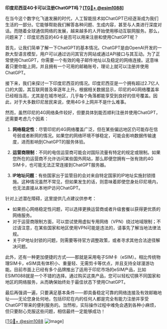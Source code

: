 **印度尼西亚4G卡可以注册ChatGPT吗？[[TG💪+ @esim1088](https://t.me/s/esim1088)]**

在当今这个数字化飞速发展的时代，人工智能技术如ChatGPT已经逐渐成为我们生活的一部分。它能够帮助我们解答各种问题、生成内容，甚至与人类进行深度对话。而随着全球通信网络的发展，越来越多的人开始使用移动互联网服务。那么，问题来了：印度尼西亚的4G卡是否可以用来注册和使用ChatGPT呢？

首先，让我们简单了解一下ChatGPT的基本情况。ChatGPT是由OpenAI开发的一款大型语言模型，用户可以通过访问其官方网站或通过API接口与其互动。为了正常使用ChatGPT，你需要一个有效的电子邮件地址以及稳定的网络连接。这意味着只要你能上网，并且拥有一个可用的邮箱账号，理论上就可以注册并使用ChatGPT。

接下来，我们来探讨一下印度尼西亚的情况。印度尼西亚是一个拥有超过2.7亿人口的大国，其互联网普及率逐年上升。根据相关数据显示，印尼的4G网络覆盖率已经相当高，尤其是在城市地区，几乎每个角落都能享受到良好的信号覆盖。因此，对于大多数印尼居民来说，使用4G卡上网并不是什么难事。

然而，虽然印尼的4G网络条件较好，但要具体到能否顺利注册并使用ChatGPT，还需要考虑几个因素：

1. **网络稳定性**：尽管印尼的4G网络覆盖广泛，但在某些偏远地区仍可能存在信号弱或者断网的情况。如果您的网络环境不够稳定，可能会影响数据传输速度，进而影响到ChatGPT的服务体验。

2. **运营商限制**：不同的电信运营商可能会对国际流量有特定的规定或限制。如果您所在的运营商不允许访问某些国外网站，那么即便您拥有一张有效的4G SIM卡，也可能无法正常连接到ChatGPT服务器。

3. **IP地址问题**：有些国家出于监管目的会对来自特定国家的IP地址实施封锁措施。这种情况虽然不常见，但如果发生的话，则意味着即使您身处印尼境内，也无法直接从本地IP访问ChatGPT。

针对上述潜在障碍，这里提供几点建议供参考：

- 如果担心网络稳定性问题，可以选择更换运营商或者升级套餐以获得更优质的网络服务。
- 对于运营商限制方面，可以尝试使用虚拟专用网络（VPN）绕过地域限制；不过请注意，在某些国家和地区使用VPN可能是违法的，请事先了解当地法律法规。
- 关于IP地址封锁的问题，则需要等待官方调整政策，或者寻求其他合法途径解决问题。

此外，还有一种更加便捷的方式——那就是采用电子SIM卡（eSIM）。相比传统物理SIM卡，eSIM具有体积小、重量轻、无需剪卡等优点，并且支持全球漫游功能。目前市面上已经有多个品牌推出了适用于印尼市场的eSIM产品，比如ESIM1088就是一个不错的选择。通过购买这类产品，您可以轻松切换不同国家和地区的网络服务，从而确保始终处于最佳状态下使用ChatGPT。

最后再强调一遍，只要满足基本条件——即具备稳定可靠的网络连接及有效邮箱地址——无论您身处何地，包括印尼在内的任何人都是完全有能力注册并享受ChatGPT带来的便利服务的。当然啦，实际操作过程中难免会遇到各种小麻烦，但只要耐心克服这些问题，相信最终一定能够成功！

[[TG💪+ @esim1088](https://t.me/s/esim1088) ![Image](https://i.postimg.cc/4NQfJmqS/Snipaste-2025-05-13-00-14-12.png)]